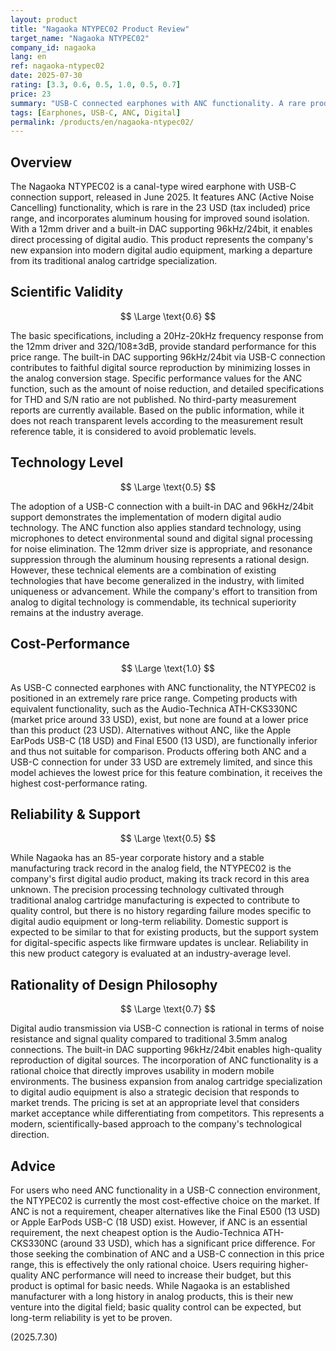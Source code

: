 ```yaml
---
layout: product
title: "Nagaoka NTYPEC02 Product Review"
target_name: "Nagaoka NTYPEC02"
company_id: nagaoka
lang: en
ref: nagaoka-ntypec02
date: 2025-07-30
rating: [3.3, 0.6, 0.5, 1.0, 0.5, 0.7]
price: 23
summary: "USB-C connected earphones with ANC functionality. A rare product achieving ANC functionality with USB-C connection under 33 USD, providing excellent cost-performance while competing products with equivalent functionality are concentrated in higher price ranges."
tags: [Earphones, USB-C, ANC, Digital]
permalink: /products/en/nagaoka-ntypec02/
---
```


## Overview

The Nagaoka NTYPEC02 is a canal-type wired earphone with USB-C connection support, released in June 2025. It features ANC (Active Noise Cancelling) functionality, which is rare in the 23 USD (tax included) price range, and incorporates aluminum housing for improved sound isolation. With a 12mm driver and a built-in DAC supporting 96kHz/24bit, it enables direct processing of digital audio. This product represents the company's new expansion into modern digital audio equipment, marking a departure from its traditional analog cartridge specialization.

## Scientific Validity

$$ \Large \text{0.6} $$

The basic specifications, including a 20Hz-20kHz frequency response from the 12mm driver and 32Ω/108±3dB, provide standard performance for this price range. The built-in DAC supporting 96kHz/24bit via USB-C connection contributes to faithful digital source reproduction by minimizing losses in the analog conversion stage. Specific performance values for the ANC function, such as the amount of noise reduction, and detailed specifications for THD and S/N ratio are not published. No third-party measurement reports are currently available. Based on the public information, while it does not reach transparent levels according to the measurement result reference table, it is considered to avoid problematic levels.

## Technology Level

$$ \Large \text{0.5} $$

The adoption of a USB-C connection with a built-in DAC and 96kHz/24bit support demonstrates the implementation of modern digital audio technology. The ANC function also applies standard technology, using microphones to detect environmental sound and digital signal processing for noise elimination. The 12mm driver size is appropriate, and resonance suppression through the aluminum housing represents a rational design. However, these technical elements are a combination of existing technologies that have become generalized in the industry, with limited uniqueness or advancement. While the company's effort to transition from analog to digital technology is commendable, its technical superiority remains at the industry average.

## Cost-Performance

$$ \Large \text{1.0} $$

As USB-C connected earphones with ANC functionality, the NTYPEC02 is positioned in an extremely rare price range. Competing products with equivalent functionality, such as the Audio-Technica ATH-CKS330NC (market price around 33 USD), exist, but none are found at a lower price than this product (23 USD). Alternatives without ANC, like the Apple EarPods USB-C (18 USD) and Final E500 (13 USD), are functionally inferior and thus not suitable for comparison. Products offering both ANC and a USB-C connection for under 33 USD are extremely limited, and since this model achieves the lowest price for this feature combination, it receives the highest cost-performance rating.

## Reliability & Support

$$ \Large \text{0.5} $$

While Nagaoka has an 85-year corporate history and a stable manufacturing track record in the analog field, the NTYPEC02 is the company's first digital audio product, making its track record in this area unknown. The precision processing technology cultivated through traditional analog cartridge manufacturing is expected to contribute to quality control, but there is no history regarding failure modes specific to digital audio equipment or long-term reliability. Domestic support is expected to be similar to that for existing products, but the support system for digital-specific aspects like firmware updates is unclear. Reliability in this new product category is evaluated at an industry-average level.

## Rationality of Design Philosophy

$$ \Large \text{0.7} $$

Digital audio transmission via USB-C connection is rational in terms of noise resistance and signal quality compared to traditional 3.5mm analog connections. The built-in DAC supporting 96kHz/24bit enables high-quality reproduction of digital sources. The incorporation of ANC functionality is a rational choice that directly improves usability in modern mobile environments. The business expansion from analog cartridge specialization to digital audio equipment is also a strategic decision that responds to market trends. The pricing is set at an appropriate level that considers market acceptance while differentiating from competitors. This represents a modern, scientifically-based approach to the company's technological direction.

## Advice

For users who need ANC functionality in a USB-C connection environment, the NTYPEC02 is currently the most cost-effective choice on the market. If ANC is not a requirement, cheaper alternatives like the Final E500 (13 USD) or Apple EarPods USB-C (18 USD) exist. However, if ANC is an essential requirement, the next cheapest option is the Audio-Technica ATH-CKS330NC (around 33 USD), which has a significant price difference. For those seeking the combination of ANC and a USB-C connection in this price range, this is effectively the only rational choice. Users requiring higher-quality ANC performance will need to increase their budget, but this product is optimal for basic needs. While Nagaoka is an established manufacturer with a long history in analog products, this is their new venture into the digital field; basic quality control can be expected, but long-term reliability is yet to be proven.

(2025.7.30)
